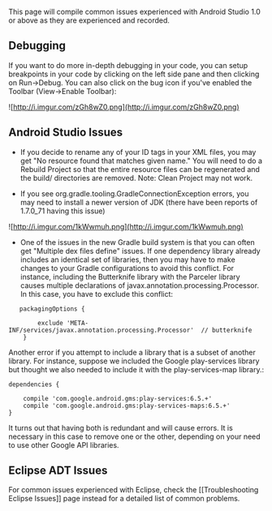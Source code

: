 This page will compile common issues experienced with Android Studio 1.0 or above as they are experienced and recorded. 

## Debugging

If you want to do more in-depth debugging in your code, you can setup breakpoints in your code by clicking on the left side pane and then clicking on Run->Debug.    You can also click on the bug icon if you've enabled the Toolbar (View->Enable Toolbar):

![http://i.imgur.com/zGh8wZ0.png](http://i.imgur.com/zGh8wZ0.png)

## Android Studio Issues

* If you decide to rename any of your ID tags in your XML files, you may get "No resource found that matches given name."   You will need to do a Rebuild Project so that the entire resource files can be regenerated and the build/ directories are removed.  Note: Clean Project may not work.

* If you see org.gradle.tooling.GradleConnectionException errors, you may need to install a newer version of JDK (there have been reports of 1.7.0_71 having this issue)

![http://i.imgur.com/1kWwmuh.png](http://i.imgur.com/1kWwmuh.png)

* One of the issues in the new Gradle build system is that you can often get "Multiple dex files define" issues.  If one dependency library already includes an identical set of libraries, then you may have to make changes to your Gradle configurations to avoid this conflict.  For instance, including the Butterknife library with the Parceler library causes multiple declarations of javax.annotation.processing.Processor.  In this case, you have to exclude this conflict:

```
   packagingOptions {

        exclude 'META-INF/services/javax.annotation.processing.Processor'  // butterknife
    }
```

Another error if you attempt to include a library that is a subset of another library.  For instance, suppose we included the Google play-services library but thought we also needed to include it with the play-services-map library.:

```
dependencies {

    compile 'com.google.android.gms:play-services:6.5.+'
    compile 'com.google.android.gms:play-services-maps:6.5.+'
}
```

It turns out that having both is redundant and will cause errors.  It is necessary in this case to remove one or the other, depending on your need to use other Google API libraries.

## Eclipse ADT Issues

For common issues experienced with Eclipse, check the [[Troubleshooting Eclipse Issues]] page instead for a detailed list of common problems.
